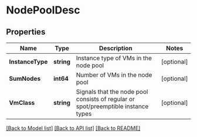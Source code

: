 # NodePoolDesc

## Properties
Name | Type | Description | Notes
------------ | ------------- | ------------- | -------------
**InstanceType** | **string** | Instance type of VMs in the node pool | [optional] 
**SumNodes** | **int64** | Number of VMs in the node pool | [optional] 
**VmClass** | **string** | Signals that the node pool consists of regular or spot/preemptible instance types | [optional] 

[[Back to Model list]](../README.md#documentation-for-models) [[Back to API list]](../README.md#documentation-for-api-endpoints) [[Back to README]](../README.md)


